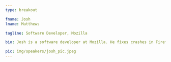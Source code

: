 ```yaml
---
type: breakout

fname: Josh 
lname: Matthews 

tagline: Software Developer, Mozilla

bio: Josh is a software developer at Mozilla. He fixes crashes in Firefox, helps build a new web browser called Servo (using the new language called Rust), and mentors many volunteer developers for both projects. He sings in a barbershop quartet, and gets really excited about making open source projects accessible to new contributors!

pic: img/speakers/josh_pic.jpeg
---
```

